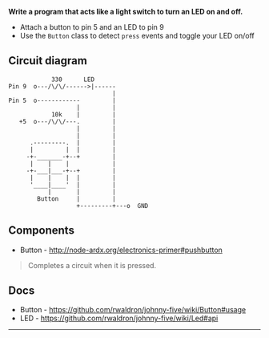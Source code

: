 __Write a program that acts like a light switch to turn an LED on and off.__

* Attach a button to pin 5 and an LED to pin 9
* Use the `Button` class to detect `press` events and toggle your LED on/off

## Circuit diagram

```
            330      LED
Pin 9  o---/\/\/------>|------
                             |
Pin 5  o------------         |
                   |         |
            10k    |         |
   +5  o---/\/\/---.         |
                   |         |
                   |         |
      .---------.  |         |
      |         |  |         |
     -+-_______-+--+         |
      |    |    |            |
     -+-___|___-+--+         |
      |    |    |  |         |
      '____|____'  |         |
           |       |         |
        Button     |         |
                   +---------+---o  GND
```

## Components

- Button - http://node-ardx.org/electronics-primer#pushbutton

> Completes a circuit when it is pressed.

## Docs

- Button - https://github.com/rwaldron/johnny-five/wiki/Button#usage
- LED - https://github.com/rwaldron/johnny-five/wiki/Led#api

---
